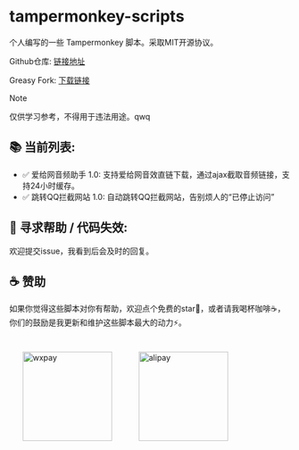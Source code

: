 # tampermonkey-scripts

个人编写的一些 Tampermonkey 脚本。采取MIT开源协议。

Github仓库: [链接地址](https://github.com/dogyyds/tampermonkey-scripts)

Greasy Fork: [下载链接](https://greasyfork.org/zh-CN/scripts?by=1436051)

> [!NOTE] 
> 仅供学习参考，不得用于违法用途。qwq

## 📚 当前列表: 
- ✅ 爱给网音频助手 1.0: 支持爱给网音效直链下载，通过ajax截取音频链接，支持24小时缓存。
- ✅ 跳转QQ拦截网站 1.0: 自动跳转QQ拦截网站，告别烦人的“已停止访问”

## 👋 寻求帮助 / 代码失效:
欢迎提交issue，我看到后会及时的回复。

## ☕️ 赞助
如果你觉得这些脚本对你有帮助，欢迎点个免费的star🌟，或者请我喝杯咖啡☕️，你们的鼓励是我更新和维护这些脚本最大的动力⚡️。

<div style="display: flex; flex-wrap: wrap;">
  <div style="display: flex; align-items: center; flex-direction: row;">
    <img src="https://s2.loli.net/2022/12/29/TtNiqZnwy6ESGjO.jpg" alt="wxpay" width="160px" style="margin: 24px;"/>
  </div>
  <div style="display: flex; align-items: center; flex-direction: row;">
    <img src="https://s2.loli.net/2022/12/29/5xk8paK4wGDnAhW.jpg" alt="alipay" width="160px"  style="margin:24px;"/>
  </div>
</div>

